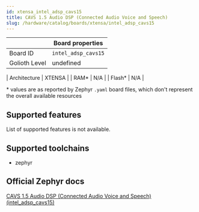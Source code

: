 ```yaml
---
id: xtensa_intel_adsp_cavs15
title: CAVS 1.5 Audio DSP (Connected Audio Voice and Speech)
slug: /hardware/catalog/boards/xtensa/intel_adsp_cavs15
---
```


[//]: # (This is an auto-generated file, do not edit! Changes to it will be lost upon re-generation)



|                | Board properties     |
| -------------  | -------------------- |
| Board ID       | `intel_adsp_cavs15` |
| Golioth Level  | undefined       |

| Architecture   | XTENSA |
| RAM*           | N/A |
| Flash*         | N/A |

\* values are as reported by Zephyr `.yaml` board files, which don't represent the overall available resources



## Supported features

List of supported features is not available.

## Supported toolchains

* zephyr

## Official Zephyr docs

[CAVS 1.5 Audio DSP (Connected Audio Voice and Speech) (intel_adsp_cavs15)](https://docs.zephyrproject.org/latest/boards/xtensa/intel_adsp_cavs15/doc/index.html)
